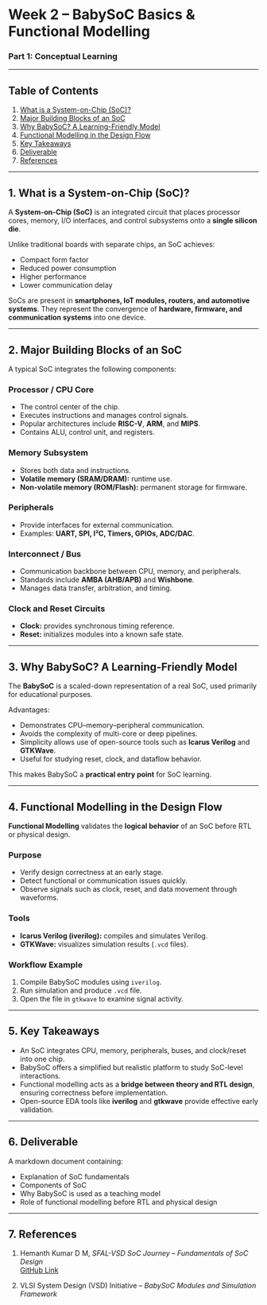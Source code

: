 # Week 2 – BabySoC Basics & Functional Modelling  
### Part 1: Conceptual Learning  

---

## Table of Contents
1. [What is a System-on-Chip (SoC)?](#1-what-is-a-system-on-chip-soc)  
2. [Major Building Blocks of an SoC](#2-major-building-blocks-of-an-soc)  
3. [Why BabySoC? A Learning-Friendly Model](#3-why-babysoc-a-learning-friendly-model)  
4. [Functional Modelling in the Design Flow](#4-functional-modelling-in-the-design-flow)  
5. [Key Takeaways](#5-key-takeaways)  
6. [Deliverable](#6-deliverable)  
7. [References](#7-references)  

---

## 1. What is a System-on-Chip (SoC)?  

A **System-on-Chip (SoC)** is an integrated circuit that places processor cores, memory, I/O interfaces, and control subsystems onto a **single silicon die**.  

Unlike traditional boards with separate chips, an SoC achieves:  
- Compact form factor  
- Reduced power consumption  
- Higher performance  
- Lower communication delay  

SoCs are present in **smartphones, IoT modules, routers, and automotive systems**. They represent the convergence of **hardware, firmware, and communication systems** into one device.  

---

## 2. Major Building Blocks of an SoC  

A typical SoC integrates the following components:  

### Processor / CPU Core  
- The control center of the chip.  
- Executes instructions and manages control signals.  
- Popular architectures include **RISC-V**, **ARM**, and **MIPS**.  
- Contains ALU, control unit, and registers.  

### Memory Subsystem  
- Stores both data and instructions.  
- **Volatile memory (SRAM/DRAM):** runtime use.  
- **Non-volatile memory (ROM/Flash):** permanent storage for firmware.  

### Peripherals  
- Provide interfaces for external communication.  
- Examples: **UART, SPI, I²C, Timers, GPIOs, ADC/DAC**.  

### Interconnect / Bus  
- Communication backbone between CPU, memory, and peripherals.  
- Standards include **AMBA (AHB/APB)** and **Wishbone**.  
- Manages data transfer, arbitration, and timing.  

### Clock and Reset Circuits  
- **Clock:** provides synchronous timing reference.  
- **Reset:** initializes modules into a known safe state.  

---

## 3. Why BabySoC? A Learning-Friendly Model  

The **BabySoC** is a scaled-down representation of a real SoC, used primarily for educational purposes.  

Advantages:  
- Demonstrates CPU–memory–peripheral communication.  
- Avoids the complexity of multi-core or deep pipelines.  
- Simplicity allows use of open-source tools such as **Icarus Verilog** and **GTKWave**.  
- Useful for studying reset, clock, and dataflow behavior.  

This makes BabySoC a **practical entry point** for SoC learning.  

---

## 4. Functional Modelling in the Design Flow  

**Functional Modelling** validates the **logical behavior** of an SoC before RTL or physical design.  

### Purpose  
- Verify design correctness at an early stage.  
- Detect functional or communication issues quickly.  
- Observe signals such as clock, reset, and data movement through waveforms.  

### Tools  
- **Icarus Verilog (iverilog):** compiles and simulates Verilog.  
- **GTKWave:** visualizes simulation results (`.vcd` files).  

### Workflow Example  
1. Compile BabySoC modules using `iverilog`.  
2. Run simulation and produce `.vcd` file.  
3. Open the file in `gtkwave` to examine signal activity.  

---

## 5. Key Takeaways  

- An SoC integrates CPU, memory, peripherals, buses, and clock/reset into one chip.  
- BabySoC offers a simplified but realistic platform to study SoC-level interactions.  
- Functional modelling acts as a **bridge between theory and RTL design**, ensuring correctness before implementation.  
- Open-source EDA tools like **iverilog** and **gtkwave** provide effective early validation.  

---

## 6. Deliverable  

A markdown document containing:  
- Explanation of SoC fundamentals  
- Components of SoC  
- Why BabySoC is used as a teaching model  
- Role of functional modelling before RTL and physical design  

---

## 7. References  

1. Hemanth Kumar D M, *SFAL-VSD SoC Journey – Fundamentals of SoC Design*  
   [GitHub Link](https://github.com/hemanthkumardm/SFAL-VSD-SoC-Journey/tree/main/11.%20Fundamentals%20of%20SoC%20Design)  

2. VLSI System Design (VSD) Initiative – *BabySoC Modules and Simulation Framework*  

